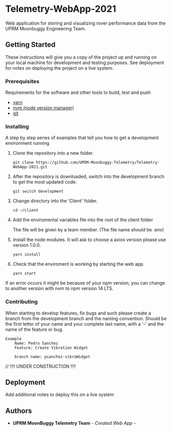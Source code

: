 # Telemetry-WebApp-2021

Web application for storing and visualizing rover performance data from the UPRM Moonbuggy Engineering Team.

## Getting Started

These instructions will give you a copy of the project up and running on
your local machine for development and testing purposes. See deployment
for notes on deploying the project on a live system.

### Prerequisites

Requirements for the software and other tools to build, test and push 
- [yarn](https://classic.yarnpkg.com/lang/en/docs/install/#debian-stable)
- [nvm (node version manager)](https://www.linode.com/docs/guides/how-to-install-use-node-version-manager-nvm/)
- [git](https://git-scm.com/book/en/v2/Getting-Started-Installing-Git)

### Installing

A step by step series of examples that tell you how to get a development
environment running

1. Clone the repository into a new folder.
    ```
    git clone https://github.com/UPRM-Moonbuggy-Telemetry/Telemetry-WebApp-2021.git 
    ```
2. After the repository is downloaded, switch into the development branch to get the most updated code.
    ```
    git switch development
    ```
3. Change directory into the 'Client' folder.
    ```
    cd ~/client
    ```
4. Add the enviromental variables file into the root of the client folder

    The file will be given by a team member. (The file name should be .env)

5. Install the node modules. It will ask to choose a axios version please use version 1.0.0.
    ```
    yarn install
    ```   
6. Check that the enviroment is working by starting the web app.
    ```
    yarn start
    ```  
If an error occurs it might be because of your npm version, you can change to another version with nvm to npm version 14 LTS.

### Contributing

When starting to develop features, fix bugs and such please create a branch from the development branch and the naming convention.
Should be the first letter of your name and your complete last name, with a '-' and the name of the feature or bug.

    Example
        Name: Pedro Sanchez
        Feature: Create Vibration Widget
        
        branch name: psanchez-vibraWidget


// !!!! UNDER CONSTRUCTION !!!!

## Deployment

Add additional notes to deploy this on a live system

## Authors

  - **UPRM MoonBuggy Telemetry Team** - *Created Web App* -
